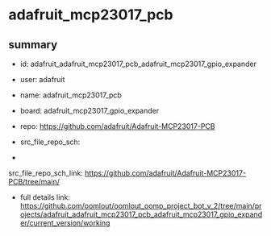 # adafruit_mcp23017_pcb
 
## summary 
* id: adafruit_adafruit_mcp23017_pcb_adafruit_mcp23017_gpio_expander
* user: adafruit
* name: adafruit_mcp23017_pcb
* board: adafruit_mcp23017_gpio_expander
* repo: https://github.com/adafruit/Adafruit-MCP23017-PCB



* src_file_repo_sch: 
*
 src_file_repo_sch_link: https://github.com/adafruit/Adafruit-MCP23017-PCB/tree/main/
* full details link: https://github.com/oomlout/oomlout_oomp_project_bot_v_2/tree/main/projects/adafruit_adafruit_mcp23017_pcb_adafruit_mcp23017_gpio_expander/current_version/working  






